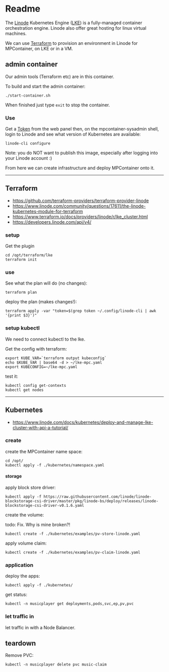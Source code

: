 # Readme

The [Linode](https://www.linode.com/) Kubernetes Engine ([LKE](https://www.linode.com/products/kubernetes/)) is a fully-managed container orchestration engine. Linode also offer great hosting for linux virtual machines.

We can use [Terraform](https://www.terraform.io/) to provision an environment in Linode for MPContainer, on LKE or in a VM.

## admin container

Our admin tools (Terraform etc) are in this container.

To build and start the admin container:

```shell
./start-container.sh
```

When finished just type `exit` to stop the container.

### Use

Get a [Token](https://cloud.linode.com/profile/tokens) from the web panel then, on the mpcontainer-sysadmin shell, login to Linode and see what version of Kubernetes are available:

```shell
linode-cli configure
```

Note: you do NOT want to publish this image, especially after logging into your Linode account :)

From here we can create infrastructure and deploy MPContainer onto it.

---

## Terraform

* https://github.com/terraform-providers/terraform-provider-linode
* https://www.linode.com/community/questions/17611/the-linode-kubernetes-module-for-terraform
* https://www.terraform.io/docs/providers/linode/r/lke_cluster.html
* https://developers.linode.com/api/v4/

### setup

Get the plugin

```shell
cd /opt/terraform/lke
terraform init
```

### use

See what the plan will do (no changes):

```shell
terraform plan
```

deploy the plan (makes changes!):

```shell
terraform apply -var "token=$(grep token ~/.config/linode-cli | awk '{print $3}')"
```

### setup kubectl

We need to connect kubectl to the lke.

Get the config with terraform:

```shell
export KUBE_VAR=`terraform output kubeconfig`
echo $KUBE_VAR | base64 -d > ~/lke-mpc.yaml
export KUBECONFIG=~/lke-mpc.yaml
```

test it:

```shell
kubectl config get-contexts
kubectl get nodes
```

---

## Kubernetes

* https://www.linode.com/docs/kubernetes/deploy-and-manage-lke-cluster-with-api-a-tutorial/

### create

create the MPContainer name space:

```shell
cd /opt/
kubectl apply -f ./kubernetes/namespace.yaml
```

#### storage

apply block store driver:

```shell
kubectl apply -f https://raw.githubusercontent.com/linode/linode-blockstorage-csi-driver/master/pkg/linode-bs/deploy/releases/linode-blockstorage-csi-driver-v0.1.6.yaml
```

create the volume:

todo: Fix. Why is mine broken?!

```shell
kubectl create -f ./kubernetes/examples/pv-store-linode.yaml
```

apply volume claim:

```shell
kubectl create -f ./kubernetes/examples/pv-claim-linode.yaml
```

### application

deploy the apps:

```shell
kubectl apply -f ./kubernetes/
```

get status:

```shell
kubectl -n musicplayer get deployments,pods,svc,ep,pv,pvc
```

### let traffic in

let traffic in with a Node Balancer.

## teardown

Remove PVC:

```shell
kubectl -n musicplayer delete pvc music-claim
```
